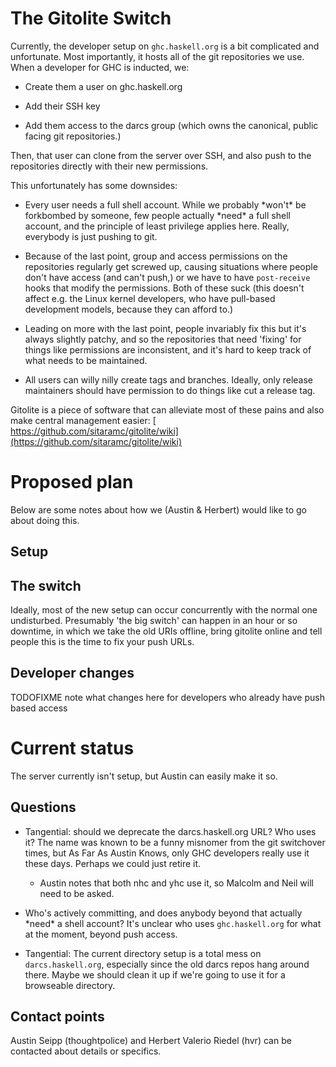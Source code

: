 # The Gitolite Switch


Currently, the developer setup on `ghc.haskell.org` is a bit complicated and unfortunate. Most importantly, it hosts all of the git repositories we use. When a developer for GHC is inducted, we:

- Create them a user on ghc.haskell.org

- Add their SSH key

- Add them access to the darcs group (which owns the canonical, public facing git repositories.)


Then, that user can clone from the server over SSH, and also push to the repositories directly with their new permissions.


This unfortunately has some downsides:

- Every user needs a full shell account. While we probably \*won't\* be forkbombed by someone, few people actually \*need\* a full shell account, and the principle of least privilege applies here. Really, everybody is just pushing to git.

- Because of the last point, group and access permissions on the repositories regularly get screwed up, causing situations where people don't have access (and can't push,) or we have to have `post-receive` hooks that modify the permissions. Both of these suck (this doesn't affect e.g. the Linux kernel developers, who have pull-based development models, because they can afford to.)

- Leading on more with the last point, people invariably fix this but it's always slightly patchy, and so the repositories that need 'fixing' for things like permissions are inconsistent, and it's hard to keep track of what needs to be maintained.

- All users can willy nilly create tags and branches. Ideally, only release maintainers should have permission to do things like cut a release tag.


Gitolite is a piece of software that can alleviate most of these pains and also make central management easier: [ https://github.com/sitaramc/gitolite/wiki](https://github.com/sitaramc/gitolite/wiki)

# Proposed plan


Below are some notes about how we (Austin & Herbert) would like to go about doing this.

## Setup

## The switch


Ideally, most of the new setup can occur concurrently with the normal one undisturbed. Presumably 'the big switch' can happen in an hour or so downtime, in which we take the old URIs offline, bring gitolite online and tell people this is the time to fix your push URLs.

## Developer changes

TODOFIXME note what changes here for developers who already have push based access

# Current status


The server currently isn't setup, but Austin can easily make it so.

## Questions

- Tangential: should we deprecate the darcs.haskell.org URL? Who uses it? The name was known to be a funny misnomer from the git switchover times, but As Far As Austin Knows, only GHC developers really use it these days. Perhaps we could just retire it.

  - Austin notes that both nhc and yhc use it, so Malcolm and Neil will need to be asked.

- Who's actively committing, and does anybody beyond that actually \*need\* a shell account? It's unclear who uses `ghc.haskell.org` for what at the moment, beyond push access.

- Tangential: The current directory setup is a total mess on `darcs.haskell.org`, especially since the old darcs repos hang around there. Maybe we should clean it up if we're going to use it for a browseable directory.

## Contact points


Austin Seipp (thoughtpolice) and Herbert Valerio Riedel (hvr) can be contacted about details or specifics.
